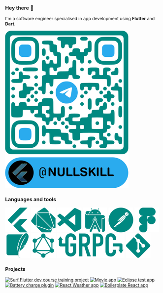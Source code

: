 ### Hey there 👋

I'm a software engineer specialised in app development using **Flutter** and **Dart**.

[![Telegram](https://github.com/nullskill/nullskill/blob/main/assets/images/tg_qr_code.svg)](https://t.me/nullskill)

### Languages and tools

![Flutter](https://github.com/nullskill/nullskill/blob/main/assets/images/flutter.svg)
![Dart](https://github.com/nullskill/nullskill/blob/main/assets/images/dart.svg)
![VSCode](https://github.com/nullskill/nullskill/blob/main/assets/images/vscode.svg)
![Android Studio](https://github.com/nullskill/nullskill/blob/main/assets/images/android_studio.svg)
![Postman](https://github.com/nullskill/nullskill/blob/main/assets/images/postman.svg)
![Figma](https://github.com/nullskill/nullskill/blob/main/assets/images/figma.svg)
![SQLite](https://github.com/nullskill/nullskill/blob/main/assets/images/sqlite.svg)
![GraphQL](https://github.com/nullskill/nullskill/blob/main/assets/images/graphql.svg)
![gRPC](https://github.com/nullskill/nullskill/blob/main/assets/images/grpc.svg)
![Git](https://github.com/nullskill/nullskill/blob/main/assets/images/git.svg)

### Projects

[![Surf Flutter dev course training project](https://github-readme-stats.vercel.app/api/pin/?username=nullskill&repo=surf-flutter-course-larkin&theme=transparent)](https://github.com/nullskill/surf-flutter-course-larkin)
[![Movie app](https://github-readme-stats.vercel.app/api/pin/?username=nullskill&repo=movie-app&theme=transparent)](https://github.com/nullskill/movie-app)
[![Eclipse test app](https://github-readme-stats.vercel.app/api/pin/?username=nullskill&repo=eclipse-test-app&theme=transparent)](https://github.com/nullskill/eclipse-test-app)
[![Battery charge plugin](https://github-readme-stats.vercel.app/api/pin/?username=nullskill&repo=battery-indicator&theme=transparent)](https://github.com/nullskill/battery-indicator)
[![React Weather app](https://github-readme-stats.vercel.app/api/pin/?username=nullskill&repo=ReactWeather&theme=transparent)](https://github.com/nullskill/ReactWeather)
[![Boilerplate React app](https://github-readme-stats.vercel.app/api/pin/?username=nullskill&repo=ReactTimer&theme=transparent)](https://github.com/nullskill/ReactTimer)
